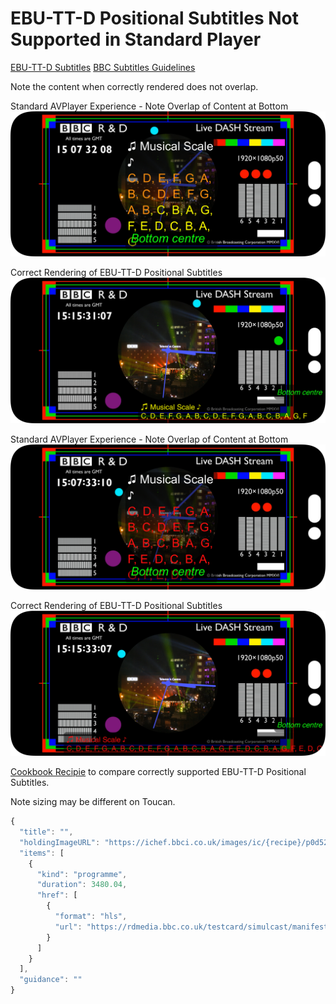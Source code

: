 #  EBU-TT-D Positional Subtitles Not Supported in Standard Player

[EBU-TT-D Subtitles](https://tech.ebu.ch/publications/tech3380)
[BBC Subtitles Guidelines](https://www.bbc.co.uk/accessibility/forproducts/guides/subtitles/#Subtitle-Guidelines)

Note the content when correctly rendered does not overlap. 

Standard AVPlayer Experience - Note Overlap of Content at Bottom
<img src="../Local Media/DocumentationMedia/iPhone15iOS17_2_EBUTTD_StandardAVPlayer.png"/> 

Correct Rendering of EBU-TT-D Positional Subtitles
<img src="../Local Media/DocumentationMedia/iPhone15iOS17_2_EBUTTD_Toucan.png"/> 

Standard AVPlayer Experience - Note Overlap of Content at Bottom
<img src="../Local Media/DocumentationMedia/iPhone15iOS17_2_EBUTTD_StandardAVPlayer2.png"/> 

Correct Rendering of EBU-TT-D Positional Subtitles
<img src="../Local Media/DocumentationMedia/iPhone15iOS17_2_EBUTTD_Toucan2.png"/> 

[Cookbook Recipie](http://cookbook.tools.bbc.co.uk/iplayer?settings=eyJwcm9kdWN0IjoiaXBsYXllciIsImNvdW50ZXJOYW1lIjoiaXBsYXllci50di5zbXAuY29va2Jvb2sucGFnZSIsImVuYWJsZVRvdWNhbiI6dHJ1ZSwic3VwZXJSZXNwb25zaXZlIjp0cnVlLCJhbGxvd0Nhc3RpbmciOnRydWUsInVpIjp7InVzZUluUGxheWVyR3VpZGFuY2UiOmZhbHNlLCJwbGF5YmFja1NldHRpbmdzUGFuZWwiOnsiZW5hYmxlZCI6dHJ1ZSwiY29udGludW91c1BsYXlTZXR0aW5nIjp0cnVlLCJxdWFsaXR5U2V0dGluZyI6dHJ1ZX19fQ%3D%3D&playlist=eyJ0aXRsZSI6IiIsImhvbGRpbmdJbWFnZVVSTCI6Imh0dHBzOi8vaWNoZWYuYmJjaS5jby51ay9pbWFnZXMvaWMve3JlY2lwZX0vcDBkNTIwY3guanBnIiwiaXRlbXMiOlt7ImtpbmQiOiJwcm9ncmFtbWUiLCJkdXJhdGlvbiI6MzQ4MC4wNCwiaHJlZiI6W3siZm9ybWF0IjoiaGxzIiwidXJsIjoiaHR0cHM6Ly9yZG1lZGlhLmJiYy5jby51ay90ZXN0Y2FyZC9zaW11bGNhc3QvbWFuaWZlc3RzL2F2Yy1mdWxsLm0zdTgifV19XSwiZ3VpZGFuY2UiOiIifQ%3D%3D) to compare correctly supported EBU-TT-D Positional Subtitles. 

Note sizing may be different on Toucan. 

```javaScript
{
  "title": "",
  "holdingImageURL": "https://ichef.bbci.co.uk/images/ic/{recipe}/p0d520cx.jpg",
  "items": [
    {
      "kind": "programme",
      "duration": 3480.04,
      "href": [
        {
          "format": "hls",
          "url": "https://rdmedia.bbc.co.uk/testcard/simulcast/manifests/avc-full.m3u8"
        }
      ]
    }
  ],
  "guidance": ""
}
```

